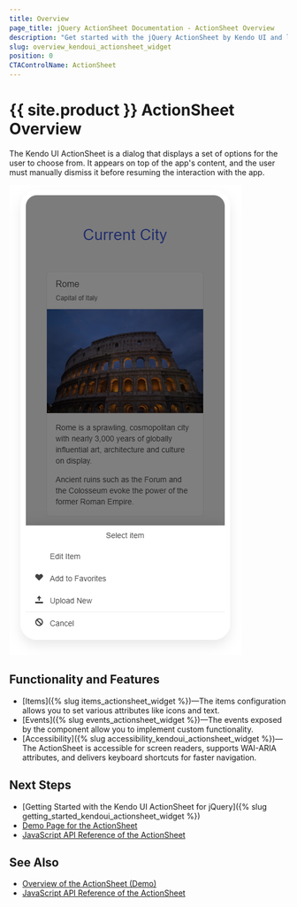 ```yaml
---
title: Overview
page_title: jQuery ActionSheet Documentation - ActionSheet Overview
description: "Get started with the jQuery ActionSheet by Kendo UI and learn how to initialize the widget."
slug: overview_kendoui_actionsheet_widget
position: 0
CTAControlName: ActionSheet
---
```


# {{ site.product }} ActionSheet Overview

The Kendo UI ActionSheet is a dialog that displays a set of options for the user to choose from. It appears on top of the app's content, and the user must manually dismiss it before resuming the interaction with the app.

![Kendo UI for jQuery ActionSheet Overview](actionsheet-overview.png)

## Functionality and Features

* [Items]({% slug items_actionsheet_widget %})&mdash;The items configuration allows you to set various attributes like icons and text.
* [Events]({% slug events_actionsheet_widget %})&mdash;The events exposed by the component allow you to implement custom functionality.
* [Accessibility]({% slug accessibility_kendoui_actionsheet_widget %})&mdash;The ActionSheet is accessible for screen readers, supports WAI-ARIA attributes, and delivers keyboard shortcuts for faster navigation.

## Next Steps 

* [Getting Started with the Kendo UI ActionSheet for jQuery]({% slug getting_started_kendoui_actionsheet_widget %})
* [Demo Page for the ActionSheet](https://demos.telerik.com/kendo-ui/actionsheet/index)
* [JavaScript API Reference of the ActionSheet](/api/javascript/ui/actionsheet)

## See Also

* [Overview of the ActionSheet (Demo)](https://demos.telerik.com/kendo-ui/actionsheet/index)
* [JavaScript API Reference of the ActionSheet](/api/javascript/ui/actionsheet)
